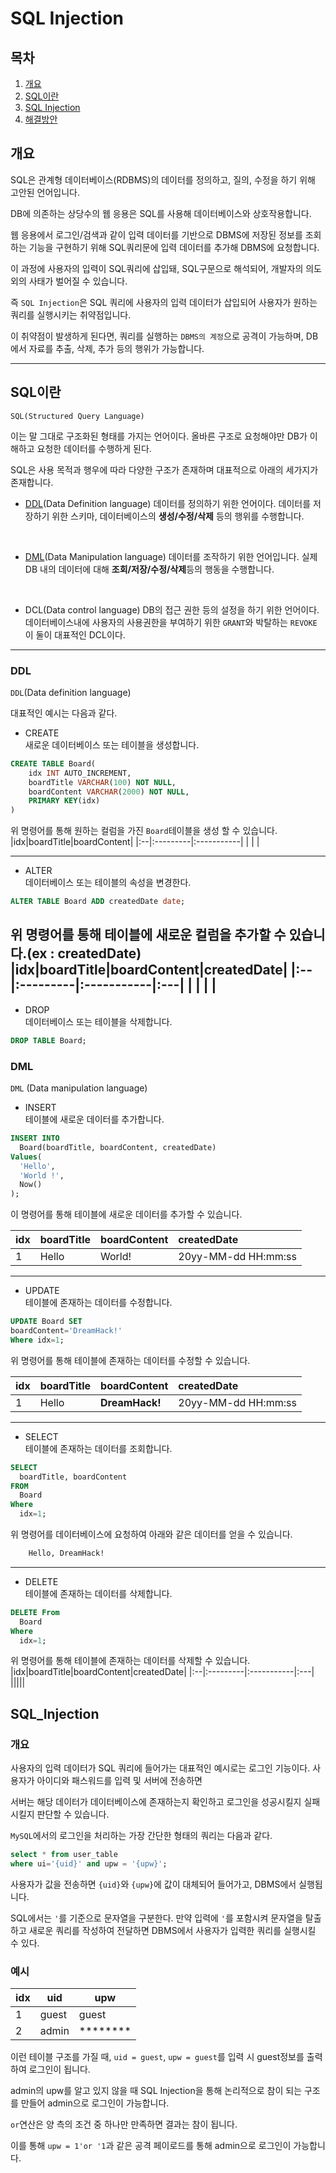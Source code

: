 # SQL Injection

## 목차

1. [개요](#개요)
2. [SQL이란](#SQL이란)
3. [SQL Injection](#SQL_Injection)
4. [해결방안](#해결방안)

## 개요

SQL은 관계형 데이터베이스(RDBMS)의
데이터를 정의하고, 질의, 수정을 하기 위해
고안된 언어입니다.

DB에 의존하는 상당수의 웹 응용은 SQL를 사용해
데이터베이스와 상호작용합니다.

웹 응용에서 로그인/검색과 같이
입력 데이터를 기반으로 DBMS에 저장된 정보를
조회하는 기능을 구현하기 위해
SQL쿼리문에 입력 데이터를 추가해
DBMS에 요청합니다.

이 과정에 사용자의 입력이 SQL쿼리에 삽입돼,
SQL구문으로 해석되어,
개발자의 의도 외의 사태가 벌어질 수 있습니다.

즉 `SQL Injection`은 SQL 쿼리에
사용자의 입력 데이터가 삽입되어
사용자가 원하는 쿼리를 실행시키는
취약점입니다.

이 취약점이 발생하게 된다면,
쿼리를 실행하는 `DBMS의 계정`으로
공격이 가능하며,
DB에서 자료를 추출, 삭제, 추가 등의
행위가 가능합니다.

-----

## SQL이란
`SQL(Structured Query Language)`

이는 말 그대로 구조화된 형태를 가지는 언어이다.
올바른 구조로 요청해야만
DB가 이해하고 요청한 데이터를 수행하게 된다.

SQL은 사용 목적과 행우에 따라
다양한 구조가 존재하며
대표적으로 아래의 세가지가 존재합니다.

- [DDL](#DDL)(Data Definition language)
데이터를 정의하기 위한 언어이다.
데이터를 저장하기 위한 스키마,
데이터베이스의 **생성/수정/삭제** 등의
행위를 수행합니다.
</br>

- [DML](#DML)(Data Manipulation language)
데이터를 조작하기 위한 언어입니다.
실제 DB 내의 데이터에 대해
**조회/저장/수정/삭제**등의 행동을 수행합니다.
</br>

- DCL(Data control language)
DB의 접근 권한 등의 설정을 하기 위한 언어이다.
데이터베이스내에 사용자의 사용권한을
부여하기 위한 `GRANT`와 박탈하는 `REVOKE`
이 둘이 대표적인 DCL이다.

-----

### DDL
`DDL`(Data definition language)

대표적인 예시는 다음과 같다.

- CREATE</br>
새로운 데이터베이스 또는 테이블을 생성합니다.

```SQL
CREATE TABLE Board(
	idx INT AUTO_INCREMENT,
	boardTitle VARCHAR(100) NOT NULL,
	boardContent VARCHAR(2000) NOT NULL,
	PRIMARY KEY(idx)
)
```
위 명령어를 통해 원하는 컬럼을 가진
`Board`테이블을 생성 할 수 있습니다.
|idx|boardTitle|boardContent|
|:--|:---------|:-----------|
| | |

----- 
- ALTER</br>
데이터베이스 또는 테이블의 속성을 변경한다.

```SQL
ALTER TABLE Board ADD createdDate date;
```
위 명령어를 통해 테이블에 새로운 컬럼을 추가할 수 있습니다.(ex : createdDate)
|idx|boardTitle|boardContent|createdDate|
|:--|:---------|:-----------|:---|
| | | |
-----

- DROP</br>
데이터베이스 또는 테이블을 삭제합니다.
```SQL
DROP TABLE Board;
```


### DML
`DML` (Data manipulation language)

- INSERT</br>
테이블에 새로운 데이터를 추가합니다.
```SQL
INSERT INTO 
  Board(boardTitle, boardContent, createdDate) 
Values(
  'Hello', 
  'World !',
  Now()
);
```
이 명령어를 통해
테이블에 새로운 데이터를 추가할 수 있습니다.

|idx|boardTitle|boardContent|createdDate|
|:--|:---------|:-----------|:---|
|1|Hello|World!|20yy-MM-dd HH:mm:ss|

-----

- UPDATE</br>
테이블에 존재하는 데이터를 수정합니다.
```SQL
UPDATE Board SET
boardContent='DreamHack!' 
Where idx=1;
```
위 명령어를 통해 테이블에 존재하는
데이터를 수정할 수 있습니다.

|idx|boardTitle|boardContent|createdDate|
|:--|:---------|:-----------|:---|
|1|Hello|__DreamHack!__|20yy-MM-dd HH:mm:ss|

-----

- SELECT</br>
테이블에 존재하는 데이터를 조회합니다.
```SQL
SELECT 
  boardTitle, boardContent
FROM
  Board
Where
  idx=1;
```
위 명령어를 데이터베이스에 요청하여
아래와 같은 데이터를 얻을 수 있습니다.
```txt
    Hello, DreamHack!
```

-----

- DELETE</br>
테이블에 존재하는 데이터를 삭제합니다.
```SQL
DELETE From 
  Board
Where 
  idx=1;
```
위 명령어를 통해 테이블에 존재하는
데이터를 삭제할 수 있습니다.
|idx|boardTitle|boardContent|createdDate|
|:--|:---------|:-----------|:---|
|||||

## SQL_Injection

### 개요
사용자의 입력 데이터가 SQL 쿼리에 들어가는
대표적인 예시로는 로그인 기능이다.
사용자가 아이디와 패스워드를
입력 및 서버에 전송하면

서버는 해당 데이터가 데이터베이스에
존재하는지 확인하고 로그인을 
성공시킬지 실패시킬지
판단할 수 있습니다.

`MySQL`에서의 로그인을 처리하는
가장 간단한 형태의 쿼리는 다음과 같다.
```SQL
select * from user_table
where ui='{uid}' and upw = '{upw}';
```

사용자가 값을 전송하면
`{uid}`와 `{upw}`에 
값이 대체되어 들어가고, DBMS에서 실행됩니다.

SQL에서는 `'`를 기준으로 문자열을 구분한다.
만약 입력에 `'`를 포함시켜 문자열을 탈출하고
새로운 쿼리를 작성하여 전달하면
DBMS에서 사용자가 입력한 쿼리를 실행시킬 수 있다.

### 예시
|idx|uid|upw|
|----|---|---|
|1|guest|guest|
|2|admin|********|

이런 테이블 구조를 가질 때,
`uid = guest`, `upw = guest`를 입력 시
guest정보를 출력하여 로그인이 됩니다.

admin의 upw를 알고 있지 않을 때
SQL Injection을 통해 논리적으로 참이 되는
구조를 만들어 admin으로 로그인이 가능합니다.

`or`연산은 양 측의 조건 중 하나만 만족하면 결과는 참이 됩니다.

이를 통해 `upw = 1'or '1`과 같은 
공격 페이로드를 통해 admin으로
로그인이 가능합니다.

